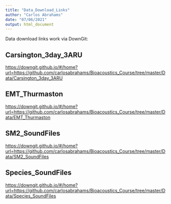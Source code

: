 ```yaml
---
title: "Data_Download_Links"
author: "Carlos Abrahams"
date: "07/06/2021"
output: html_document
---
```


Data download links work via DownGit:

## Carsington_3day_3ARU

https://downgit.github.io/#/home?url=https://github.com/carlosabrahams/Bioacoustics_Course/tree/master/Data/Carsington_3day_3ARU

## EMT_Thurmaston

https://downgit.github.io/#/home?url=https://github.com/carlosabrahams/Bioacoustics_Course/tree/master/Data/EMT_Thurmaston

## SM2_SoundFiles

https://downgit.github.io/#/home?url=https://github.com/carlosabrahams/Bioacoustics_Course/tree/master/Data/SM2_SoundFiles

## Species_SoundFiles

https://downgit.github.io/#/home?url=https://github.com/carlosabrahams/Bioacoustics_Course/tree/master/Data/Species_SoundFiles

